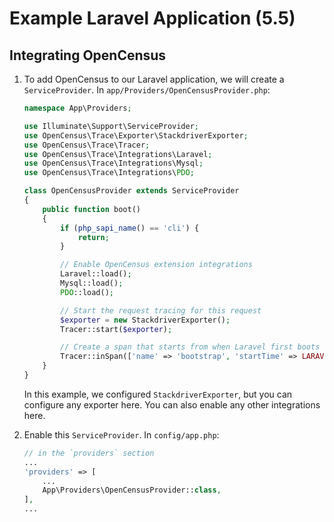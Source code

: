 # Example Laravel Application (5.5)

## Integrating OpenCensus

1. To add OpenCensus to our Laravel application, we will create a
   `ServiceProvider`. In `app/Providers/OpenCensusProvider.php`:

    ```php
    namespace App\Providers;

    use Illuminate\Support\ServiceProvider;
    use OpenCensus\Trace\Exporter\StackdriverExporter;
    use OpenCensus\Trace\Tracer;
    use OpenCensus\Trace\Integrations\Laravel;
    use OpenCensus\Trace\Integrations\Mysql;
    use OpenCensus\Trace\Integrations\PDO;

    class OpenCensusProvider extends ServiceProvider
    {
        public function boot()
        {
            if (php_sapi_name() == 'cli') {
                return;
            }

            // Enable OpenCensus extension integrations
            Laravel::load();
            Mysql::load();
            PDO::load();

            // Start the request tracing for this request
            $exporter = new StackdriverExporter();
            Tracer::start($exporter);

            // Create a span that starts from when Laravel first boots (public/index.php)
            Tracer::inSpan(['name' => 'bootstrap', 'startTime' => LARAVEL_START], function () {});
        }
    }
    ```

    In this example, we configured `StackdriverExporter`, but you can configure
    any exporter here. You can also enable any other integrations here.

1. Enable this `ServiceProvider`. In `config/app.php`:

    ```php
    // in the `providers` section
    ...
    'providers' => [
        ...
        App\Providers\OpenCensusProvider::class,
    ],
    ...
    ```
